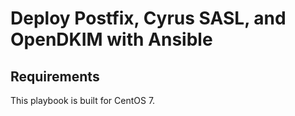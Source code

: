 # Deploy Postfix, Cyrus SASL, and OpenDKIM with Ansible

## Requirements
This playbook is built for CentOS 7.